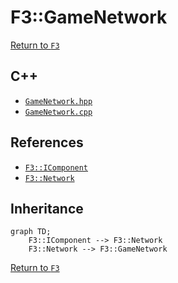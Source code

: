 # F3::GameNetwork

[Return to `F3`](/docs/F3.md)

## C++

- [`GameNetwork.hpp`](/c++/include/GameNetwork.hpp)
- [`GameNetwork.cpp`](/c++/source/GameNetwork.cpp)

## References

- [`F3::IComponent`](/docs/F3/IComponent.md)
- [`F3::Network`](/docs/F3/Network.md)

## Inheritance

```mermaid
graph TD;
    F3::IComponent --> F3::Network
    F3::Network --> F3::GameNetwork
```

[Return to `F3`](/docs/F3.md)